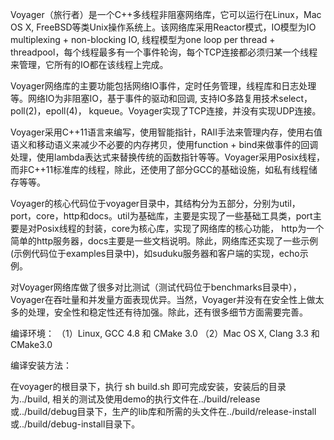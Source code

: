 Voyager（旅行者）是一个C++多线程非阻塞网络库，它可以运行在Linux，Mac OS X, FreeBSD等类Unix操作系统上。该网络库采用Reactor模式，IO模型为IO multiplexing + non-blocking IO, 线程模型为one loop per thread + threadpool，每个线程最多有一个事件轮询，每个TCP连接都必须归某一个线程来管理，它所有的IO都在该线程上完成。

Voyager网络库的主要功能包括网络IO事件，定时任务管理，线程库和日志处理等。网络IO为非阻塞IO，基于事件的驱动和回调, 支持IO多路复用技术select，poll(2)，epoll(4)， kqueue。Voyager实现了TCP连接，并没有实现UDP连接。

Voyager采用C++11语言来编写，使用智能指针，RAII手法来管理内存，使用右值语义和移动语义来减少不必要的内存拷贝，使用function + bind来做事件的回调处理，使用lambda表达式来替换传统的函数指针等等。Voyager采用Posix线程，而非C++11标准库的线程，除此，还使用了部分GCC的基础设施，如私有线程储存等等。

Voyager的核心代码位于voyager目录中，其结构分为五部分，分别为util，port，core，http和docs。util为基础库，主要是实现了一些基础工具类，port主要是对Posix线程的封装，core为核心库，实现了网络库的核心功能， http为一个简单的http服务器，docs主要是一些文档说明。除此，网络库还实现了一些示例(示例代码位于examples目录中)，如suduku服务器和客户端的实现，echo示例。

对Voyager网络库做了很多对比测试（测试代码位于benchmarks目录中），Voyager在吞吐量和并发量方面表现优异。当然，Voyager并没有在安全性上做太多的处理，安全性和稳定性还有待加强。除此，还有很多细节方面需要完善。

编译环境：
（1）Linux, GCC 4.8 和 CMake 3.0
（2）Mac OS X, Clang 3.3 和 CMake3.0

编译安装方法：

在voyager的根目录下，执行 sh build.sh
即可完成安装，安装后的目录为../build, 相关的测试及使用demo的执行文件在../build/release或../build/debug目录下，生产的lib库和所需的头文件在../build/release-install或../build/debug-install目录下。
